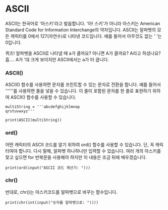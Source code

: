 # ASCII
ASCII는 한국어로 '아스키'라고 발음합니다. '아! 스키'가 아니라 아스키는 American Standard Code for Information Interchange의 약자입니다. ASCII는 알파벳의 모든 캐릭터를 0에서 127(자연수)로 나타낸 코드입니다. 예를 들어서 아무것도 없는 ' '는 0입니다.

퀴즈! 알파벳을 ASCII로 나타낼 때 a가 클까요? 아니면 A가 클까요? A라고 하셨나요? 흠…. A가 '대 크게 보이지만 ASCII에서는 a가 터 큽니다.

### ASCII()
ASCII() 함수를 사용하면 문자를 프린트할 수 있는 문자로 전환을 합니다. 예를 들어서 ''''''를 사용하면 줄을 넣을 수 있습니다. 이 줄이 포함된 문자를 한 줄로 표현하기 위하여 ASCII() 함수를 사용할 수 있습니다.

```
multiString = '''abcdefghijklmnop
qrstuvwxyz'''

print(ASCII(multiString))
```

### ord()
어떤 캐릭터의 ASCII 코드를 알기 위하여 ord() 함수를 사용할 수 있습니다. 단, 꼭 캐릭터여야 합니다. 다시 말해, 알파벳 하나하나만 입력할 수 있습니다. 여러 개의 아스키를 찾고 싶으면 for 반복문을 사용해야 하지만 이 내용은 조금 뒤에 배우겠습니다.

```
print(ord(input("ASCII 코드 계산기: ")))
```

### chr()
반대로, chr()는 아스키코드를 알파벳으로 바꾸는 함수입니다.

```
print(chr(int(input("숫자를 알파벳으로: "))))
```
